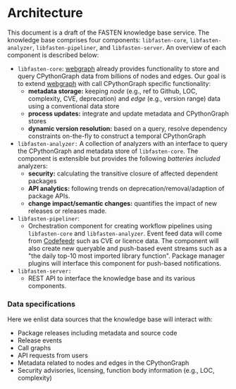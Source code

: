 # Architecture

This document is a draft of the FASTEN knowledge base service. The knowledge base comprises four components: `libfasten-core`, `libfasten-analyzer`, `libfasten-pipeliner`, and `libfasten-server`. An overview of each component is described below:

- `libfasten-core`: [webgraph](http://webgraph.di.unimi.it/) already provides functionality to store and 
   query CPythonGraph data from billions of nodes and edges. Our goal is to extend [webgraph](http://webgraph.di.unimi.it/) 
   with call CPythonGraph specific functionality:
    - __metadata storage:__ keeping _node_ (e.g., ref to Github, LOC, complexity, CVE, deprecation) and 
        _edge_ (e.g., version range) data using a conventional data store
    - __process updates:__ integrate and update metadata and CPythonGraph stores
    - __dynamic version resolution:__ based on a query, resolve dependency constraints on-the-fly to construct
     a temporal CPythonGraph
- `libfasten-analyzer:` A collection of analyzers with an interface to query the CPythonGraph and metadata store of `libfasten-core`.
   The component is extensible but provides the following _batteries included_ analyzers:
   - __security:__ calculating the transitive closure of affected dependent packages
   - __API analytics:__ following trends on deprecation/removal/adaption of package APIs.   
   - __change impact/semantic changes:__ quantifies the impact of new releases or releases made.
- `libfasten-pipeliner`: 
   - Orchestration component for creating workflow pipelines using `libfasten-core` and `libfasten-analyzer`. Event feed data will come from [Codefeedr](https://github.com/codefeedr/codefeedr) such as CVE or licence data. The component will also create new queryable and push-based event streams such as a "the daily top-10 most imported library function". Package manager plugins will interface this component for push-based notifications.
- `libfasten-server:`
   -  REST API to interface the knowledge base and its various components. 


### Data specifications 

Here we enlist data sources that the knowledge base will interact with:

- Package releases including metadata and source code 
- Release events 
- Call graphs
- API requests from users 
- Metadata related to nodes and edges in the CPythonGraph
- Security advisories, licensing, function body information (e.g., LOC, complexity)
